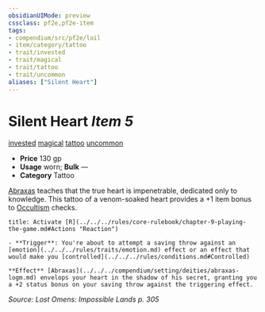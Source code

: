 ```yaml
---
obsidianUIMode: preview
cssclass: pf2e,pf2e-item
tags:
- compendium/src/pf2e/loil
- item/category/tattoo
- trait/invested
- trait/magical
- trait/tattoo
- trait/uncommon
aliases: ["Silent Heart"]
---
```

# Silent Heart *Item 5*  
[invested](../../../Rules/traits/invested.md)  [magical](../../../Rules/traits/magical.md)  [tattoo](../../../Rules/traits/tattoo-lowg.md)  [uncommon](../../../Rules/traits/uncommon.md)  

- **Price** 130 gp
- **Usage** worn; **Bulk** —
- **Category** Tattoo

[Abraxas](../../setting/deities/abraxas-logm.md) teaches that the true heart is impenetrable, dedicated only to knowledge. This tattoo of a venom-soaked heart provides a +1 item bonus to [Occultism](../../skills.md#Occultism) checks.

```ad-embed-ability
title: Activate [R](../../../rules/core-rulebook/chapter-9-playing-the-game.md#Actions "Reaction")

- **Trigger**: You're about to attempt a saving throw against an [emotion](../../../rules/traits/emotion.md) effect or an effect that would make you [controlled](../../../rules/conditions.md#Controlled)

**Effect** [Abraxas](../../../compendium/setting/deities/abraxas-logm.md) envelops your heart in the shadow of his secret, granting you a +2 status bonus on your saving throw against the triggering effect.
```

*Source: Lost Omens: Impossible Lands p. 305*
